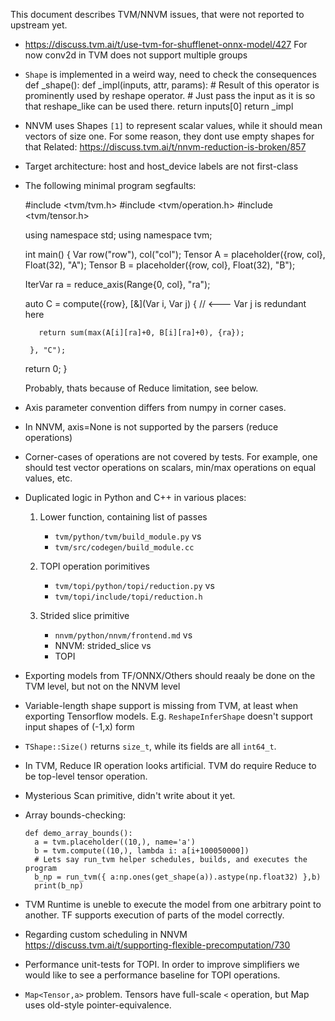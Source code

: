 This document describes TVM/NNVM issues, that were not reported to upstream yet.


 * https://discuss.tvm.ai/t/use-tvm-for-shufflenet-onnx-model/427
   For now conv2d in TVM does not support multiple groups

 * `Shape` is implemented in a weird way, need to check the consequences
     def _shape():
         def _impl(inputs, attr, params):
             # Result of this operator is prominently used by reshape operator.
             # Just pass the input as it is so that reshape_like can be used there.
             return inputs[0]
         return _impl

 * NNVM uses Shapes `[1]` to represent scalar values, while it should mean
   vectors of size one. For some reason, they dont use empty shapes for that
   Related: https://discuss.tvm.ai/t/nnvm-reduction-is-broken/857

 * Target architecture: host and host\_device labels are not first-class

 * The following minimal program segfaults:

    #include <tvm/tvm.h>
    #include <tvm/operation.h>
    #include <tvm/tensor.h>

    using namespace std;
    using namespace tvm;

    int main()
    {
      Var row("row"), col("col");
      Tensor A = placeholder({row, col}, Float(32), "A");
      Tensor B = placeholder({row, col}, Float(32), "B");

      IterVar ra = reduce_axis(Range{0, col}, "ra");

      auto C = compute({row}, [&](Var i, Var j) {  // <--- Var j is redundant here

          return sum(max(A[i][ra]+0, B[i][ra]+0), {ra});

        }, "C");

      return 0;
    }

   Probably, thats because of Reduce limitation, see below.

 * Axis parameter convention differs from numpy in corner cases.

 * In NNVM, axis=None is not supported by the parsers (reduce operations)

 * Corner-cases of operations are not covered by tests. For example, one
   should test vector operations on scalars, min/max operations on equal
   values, etc.

 * Duplicated logic in Python and C++ in various places:

    1. Lower function, containing list of passes

       - `tvm/python/tvm/build_module.py` vs
       - `tvm/src/codegen/build_module.cc`

    2. TOPI operation porimitives

       - `tvm/topi/python/topi/reduction.py` vs
       - `tvm/topi/include/topi/reduction.h`

    3. Strided slice primitive
       - `nnvm/python/nnvm/frontend.md` vs
       - NNVM: strided_slice vs
       - TOPI

 * Exporting models from TF/ONNX/Others should reaaly be done on the TVM level,
   but not on the NNVM level

 * Variable-length shape support is missing from TVM, at least when exporting
   Tensorflow models. E.g. `ReshapeInferShape` doesn't support input shapes of
   (-1,x) form

 * `TShape::Size()` returns `size_t`, while its fields are all `int64_t`.

 * In TVM, Reduce IR operation looks artificial. TVM do require Reduce to be
   top-level tensor operation.

 * Mysterious Scan primitive, didn't write about it yet.

 * Array bounds-checking:
   ```
   def demo_array_bounds():
     a = tvm.placeholder((10,), name='a')
     b = tvm.compute((10,), lambda i: a[i+100050000])
     # Lets say run_tvm helper schedules, builds, and executes the program
     b_np = run_tvm({ a:np.ones(get_shape(a)).astype(np.float32) },b)
     print(b_np)
   ```

 * TVM Runtime is uneble to execute the model from one arbitrary point to
   another. TF supports execution of parts of the model correctly.

 * Regarding custom scheduling in NNVM
   https://discuss.tvm.ai/t/supporting-flexible-precomputation/730

 * Performance unit-tests for TOPI. In order to improve simplifiers we would
   like to see a performance baseline for TOPI operations.

 * `Map<Tensor,a>` problem. Tensors have full-scale `<` operation, but Map uses
   old-style pointer-equivalence.



